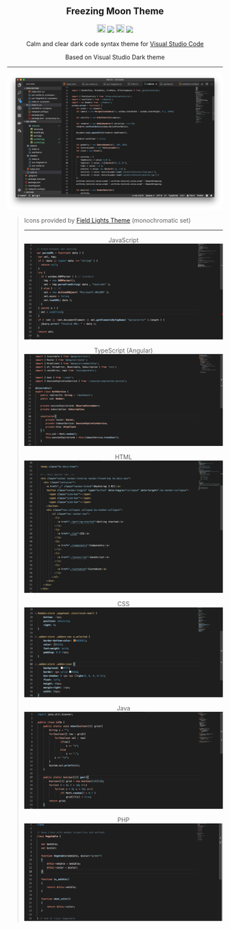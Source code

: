 <h2 align="center">Freezing Moon Theme</h2>

<p align="center"><img src="https://assets-cdn.github.com/favicon.ico" width=20 height=20/> <a href="https://github.com/inhuman-en/freezing-moon-theme/releases/latest"><img src="https://img.shields.io/github/release/inhuman-en/freezing-moon-theme.svg?style=flat-square"/></a> <img src="https://marketplace.visualstudio.com/favicon.ico" width=20 height=20/> <a href="https://code.visualstudio.com/updates/v1_26"><img src="https://img.shields.io/badge/VS_Code-v1.26+-373277.svg?style=flat-square"/></a> </p>

<p align="center">Calm and clear dark code syntax theme for <a href="https://code.visualstudio.com">Visual Studio Code</a></p>

<p align="center">Based on Visual Studio Dark theme</p>

---
<p align="center"><img src="https://github.com/inhuman-en/freezing-moon-theme/blob/master/screenshots/main.png"/><br><blockquote>Icons provided by <a href="https://marketplace.visualstudio.com/items?itemName=sveggiani.vscode-field-lights">Field Lights Theme</a>  (monochromatic set)</p>


---
<p align="center">JavaScript<br><img src="https://github.com/inhuman-en/freezing-moon-theme/blob/master/screenshots/javascript.png"/></p>

<p align="center">TypeScript (Angular)<br><img src="https://github.com/inhuman-en/freezing-moon-theme/blob/master/screenshots/typescript.png"/></p>

<p align="center">HTML<br><img src="https://github.com/inhuman-en/freezing-moon-theme/blob/master/screenshots/html.png"/></p>

<p align="center">CSS<br><img src="https://github.com/inhuman-en/freezing-moon-theme/blob/master/screenshots/css.png"/></p>

<p align="center">Java<br><img src="https://github.com/inhuman-en/freezing-moon-theme/blob/master/screenshots/java.png"/></p>

<p align="center">PHP<br><img src="https://github.com/inhuman-en/freezing-moon-theme/blob/master/screenshots/php.png"/></p>